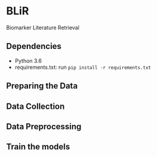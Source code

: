 # BLiR
Biomarker Literature Retrieval

## Dependencies
- Python 3.6
- requirements.txt: run `pip install -r requirements.txt`

## Preparing the Data

## Data Collection

## Data Preprocessing

## Train the models
